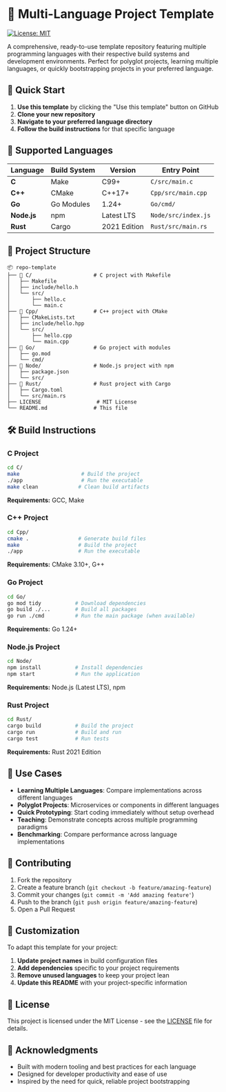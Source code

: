 # 🧰 Multi-Language Project Template

[![License: MIT](https://img.shields.io/badge/License-MIT-yellow.svg)](https://opensource.org/licenses/MIT)

A comprehensive, ready-to-use template repository featuring multiple programming languages with their respective build systems and development environments. Perfect for polyglot projects, learning multiple languages, or quickly bootstrapping projects in your preferred language.

## 🚀 Quick Start

1. **Use this template** by clicking the "Use this template" button on GitHub
2. **Clone your new repository**
3. **Navigate to your preferred language directory**
4. **Follow the build instructions** for that specific language

## 🔧 Supported Languages

| Language | Build System | Version | Entry Point |
|----------|-------------|---------|-------------|
| **C** | Make | C99+ | `C/src/main.c` |
| **C++** | CMake | C++17+ | `Cpp/src/main.cpp` |
| **Go** | Go Modules | 1.24+ | `Go/cmd/` |
| **Node.js** | npm | Latest LTS | `Node/src/index.js` |
| **Rust** | Cargo | 2021 Edition | `Rust/src/main.rs` |

## 📂 Project Structure

```
📦 repo-template
├── 📁 C/                    # C project with Makefile
│   ├── Makefile
│   ├── include/hello.h
│   └── src/
│       ├── hello.c
│       └── main.c
├── 📁 Cpp/                  # C++ project with CMake
│   ├── CMakeLists.txt
│   ├── include/hello.hpp
│   └── src/
│       ├── hello.cpp
│       └── main.cpp
├── 📁 Go/                   # Go project with modules
│   ├── go.mod
│   └── cmd/
├── 📁 Node/                 # Node.js project with npm
│   ├── package.json
│   └── src/
├── 📁 Rust/                 # Rust project with Cargo
│   ├── Cargo.toml
│   └── src/main.rs
├── LICENSE                  # MIT License
└── README.md               # This file
```

## 🛠️ Build Instructions

### C Project
```bash
cd C/
make                    # Build the project
./app                   # Run the executable
make clean             # Clean build artifacts
```

**Requirements:** GCC, Make

### C++ Project
```bash
cd Cpp/
cmake .                # Generate build files
make                   # Build the project
./app                  # Run the executable
```

**Requirements:** CMake 3.10+, G++

### Go Project
```bash
cd Go/
go mod tidy           # Download dependencies
go build ./...        # Build all packages
go run ./cmd          # Run the main package (when available)
```

**Requirements:** Go 1.24+

### Node.js Project
```bash
cd Node/
npm install           # Install dependencies
npm start             # Run the application
```

**Requirements:** Node.js (Latest LTS), npm

### Rust Project
```bash
cd Rust/
cargo build           # Build the project
cargo run             # Build and run
cargo test            # Run tests
```

**Requirements:** Rust 2021 Edition

## 🎯 Use Cases

- **Learning Multiple Languages**: Compare implementations across different languages
- **Polyglot Projects**: Microservices or components in different languages
- **Quick Prototyping**: Start coding immediately without setup overhead
- **Teaching**: Demonstrate concepts across multiple programming paradigms
- **Benchmarking**: Compare performance across language implementations

## 🤝 Contributing

1. Fork the repository
2. Create a feature branch (`git checkout -b feature/amazing-feature`)
3. Commit your changes (`git commit -m 'Add amazing feature'`)
4. Push to the branch (`git push origin feature/amazing-feature`)
5. Open a Pull Request

## 📝 Customization

To adapt this template for your project:

1. **Update project names** in build configuration files
2. **Add dependencies** specific to your project requirements
3. **Remove unused languages** to keep your project lean
4. **Update this README** with your project-specific information

## 📄 License

This project is licensed under the MIT License - see the [LICENSE](LICENSE) file for details.

## 🙏 Acknowledgments

- Built with modern tooling and best practices for each language
- Designed for developer productivity and ease of use
- Inspired by the need for quick, reliable project bootstrapping
